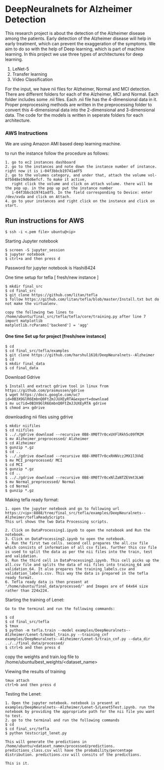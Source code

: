 # DeepNeuralnets for Alzheimer Detection
This research project is about the detection of the Alzheimer disease among the patients. Early detection of the Alzheimer disease will help in early treatment, which can prevent the exaggeration of the symptoms. We aim to do so with the help of Deep learning, which is part of machine learning. In this project we use three types of architectures for deep learning.

1. LeNet-5
2. Transfer learning
3. Video Classification


For the input, we have nii files for Alzheimer, Normal and MCI detection. There are different folders for each of the Alzheimer, MCI and Normal. Each folder includes some .nii files. Each .nii file has the 4-dimensional data in it. Proper preprocessing methods are written in the preprocessing folder to convert this 4-dimensional data into the 2-dimensional and 3-dimensional data. The code for the models is written in seperate folders for each architecture.

### AWS Instructions

We are using Amazon AMI based deep learning machine.

to run the instance follow the procedure as follows:
```
1. go to ec2 instances dashboard
2. go to the instances and note down the instance number of instance. right now it is i-04f3bbcb19741adf5
2. go to the volumes category, and under that, attach the volume vol-075048e19d6d6efcf. To make it active,
   right click the volume and click on attach volume. there will be the pop up. in the pop up put the instance number 
   i-04f3bbcb19741adf5. In the field corresponding to Device: enter /dev/xvda and click on Attach.
4. go to your instances and right click on the instance and click on start.
```

## Run instructions for AWS
```
$ ssh -i <.pem file> ubuntu@<ip>
```

Starting Jupyter notebook
```
$ screen -S jupyter_session
$ jupyter notebook
$ ctrl+a and then press d
```
Password for jupyter notebook is Hashi8424

One time setup for tefla [ fresh/new instance ]
```
$ mkdir final_src
$ cd final_src
$ git clone https://github.com/litan/tefla
$ follow https://github.com/litan/tefla/blob/master/Install.txt but do not make the virtualenv.

copy the following two lines to /home/ubuntu/final_src/tefla/tefla/core/training.py after line 7
import matplotlib
matplotlib.rcParams['backend'] = 'agg'
```
#### One time Set up for project [fresh/new instance] 
```
$ cd
$ cd final_src/tefla/examples
$ git clone https://github.com/harshul1610/DeepNeuralnets--Alzheimer
$ cd  
$ mkdir final_data
$ cd final_data
```
Download Gdrive
```
$ Install and extract gdrive tool in linux from https://github.com/prasmussen/gdrive
$ wget https://docs.google.com/uc?id=0B3X9GlR6EmbnQ0FtZmJJUXEyRTA&export=download
$ mv uc?id=0B3X9GlR6EmbnQ0FtZmJJUXEyRTA gdrive
$ chmod a+x gdrive
```

downloading nii files using gdrive
```
$ mkdir niifiles
$ cd niifiles
$ .././gdrive download --recursive 0B8-XM0T7r0cxUXFlRkh5c09fM2M
$ mv Alzheimer_preprocessed/ Alzheimer
$ cd Alzheimer
$ gunzip *.gz
$ cd ..
$ .././gdrive download --recursive 0B8-XM0T7r0cxRHNVczJMX1l3VkE
$ mv MCI_preprocessed/ MCI
$ cd MCI
$ gunzip *.gz
$ cd ..
$ .././gdrive download --recursive 0B8-XM0T7r0cxNlZaNTZEVmt3LW8
$ mv Normal_preprocessed/ Normal
$ cd Normal
$ gunzip *.gz
```
Making tefla ready format:
```
1. open the jupyter notebook and go to following url
https://<ip>:8888/tree/final_src/tefla/examples/DeepNeuralnets--Alzheimer/teflaReadyScripts
This url shows the two Data Processing scripts.

2. Click on DataProcessing1.ipynb to open the notebook and Run the notebook.
3. Click on DataProcessing2.ipynb to open the notebook.
4. Run the first two cells. second cell prepares the all.csv file which consists of information of all csv files. further this csv file is used to split the data as per the nii files into the train, test and validation.
5. Run the third cell in DataProcessing2.ipynb. This cell picks up the all.csv file and splits the data of nii files into training_64 and validation_64. It also prepares the training_labels.csv and validation_labels.csv. This way the data is prepared in the tefla ready format. 
6. Tefla ready data is then present at '/home/ubuntu/final_data/processed/' and Images are of 64x64 size rather than 224x224.
```

Starting the training of Lenet:
```
Go to the terminal and run the following commands:

$ cd
$ cd final_src/tefla
$ tmux
$ python -m tefla.train --model examples/DeepNeuralnets--Alzheimer/Lenet-5/model_train.py --training_cnf examples/DeepNeuralnets--Alzheimer/Lenet-5/train_cnf.py --data_dir ../../final_data/processed/
$ ctrl+b and then press d
```

copy the weights and train.log file to /home/ubuntu/best_weights/<dataset_name>

Viewing the results of training
```
tmux attach
ctrl+b and then press d
```

Testing the Lenet:
```
1. Open the jupyter notebook. notebook is present at examples/DeepNeuralnets--Alzheimer/Lenet-5/Lenet5Test.ipynb. run the notebook by providing the appropriate path for the nii file you want to test.
2. go to the terminal and run the following commands
$ cd
$ cd final_src/tefla
$ python testscript_lenet.py

This will generate the predictions in /home/ubuntu/<dataset_name>/processed/predictions. predictions_class.csv will have the probability/percentage distribution. predictions.csv will consits of the predictions.

This is it.
```
